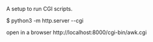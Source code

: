 A setup to run CGI scripts.

$ python3 -m http.server --cgi

open in a browser http://localhost:8000/cgi-bin/awk.cgi
